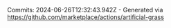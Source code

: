 Commits: 2024-06-26T12:32:43.942Z - Generated via https://github.com/marketplace/actions/artificial-grass
<br>
